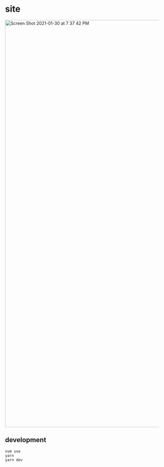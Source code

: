 # site

<img width="1328" alt="Screen Shot 2021-01-30 at 7 37 42 PM" src="https://user-images.githubusercontent.com/679178/106373874-b4564780-6332-11eb-9ce3-78fce05758bc.png">

## development
```
nvm use
yarn
yarn dev
```
